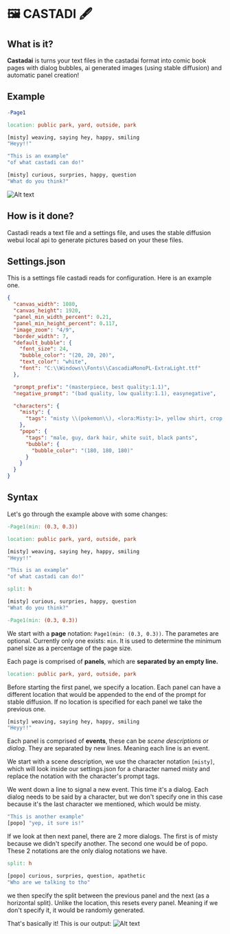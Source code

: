 # 🖼️ CASTADI 🖋️

## What is it?

**Castadai** is turns your text files in the castadai format into comic book pages with dialog bubbles, ai generated images (using stable diffusion) and automatic panel creation!

## Example

```mk
-Page1

location: public park, yard, outside, park

[misty] weaving, saying hey, happy, smiling
"Heyy!!"

"This is an example"
"of what castadi can do!"

[misty] curious, surpries, happy, question
"What do you think?"

```

![Alt text](example_page.jpg)

## How is it done?

Castadi reads a text file and a settings file, and uses the stable diffusion webui local api to generate pictures based on your these files.

## Settings.json

This is a settings file castadi reads for configuration. Here is an example one.

```json
{
  "canvas_width": 1080,
  "canvas_height": 1920,
  "panel_min_width_percent": 0.21,
  "panel_min_height_percent": 0.117,
  "image_zoom": "4/9",
  "border_width": 7,
  "default_bubble": {
    "font_size": 24,
    "bubble_color": "(20, 20, 20)",
    "text_color": "white",
    "font": "C:\\Windows\\Fonts\\CascadiaMonoPL-ExtraLight.ttf"
  },

  "prompt_prefix": "(masterpiece, best quality:1.1)",
  "negative_prompt": "(bad quality, low quality:1.1), easynegative",

  "characters": {
    "misty": {
      "tags": "misty \\(pokemon\\), <lora:Misty:1>, yellow shirt, crop top, suspender shorts"
    },
    "popo": {
      "tags": "male, guy, dark hair, white suit, black pants",
      "bubble": {
        "bubble_color": "(180, 180, 180)"
      }
    }
  }
}
```

## Syntax

Let's go through the example above with some changes:

```mk
-Page1(min: (0.3, 0.3))

location: public park, yard, outside, park

[misty] weaving, saying hey, happy, smiling
"Heyy!!"

"This is an example"
"of what castadi can do!"

split: h

[misty] curious, surpries, happy, question
"What do you think?"
```

```mk
-Page1(min: (0.3, 0.3))
```

We start with a **page** notation: `Page1(min: (0.3, 0.3))`.
The parametes are optional. Currently only one exists: `min`. It is used to determine the minimum panel size as a percentage of the page size.

Each page is comprised of **panels**, which are **separated by an empty line.**

```mk
location: public park, yard, outside, park
```

Before starting the first panel, we specify a location. Each panel can have a different location that would be appended to the end of the prompt for stable diffusion. If no location is specified for each panel we take the previous one.

```mk
[misty] weaving, saying hey, happy, smiling
"Heyy!!"
```

Each panel is comprised of **events**, these can be _scene descriptions_ or _dialog_. They are separated by new lines. Meaning each line is an event.

We start with a scene description, we use the character notation `[misty]`, which will look inside our settings.json for a character named misty and replace the notation with the character's prompt tags.

We went down a line to signal a new event. This time it's a dialog. Each dialog needs to be said by a character, but we don't specify one in this case because it's the last character we mentioned, which would be misty.

```mk
"This is another example"
[popo] "yep, it sure is!"
```

If we look at then next panel, there are 2 more dialogs. The first is of misty because we didn't specify another. The second one would be of popo. These 2 notations are the only dialog notations we have.

```mk
split: h

[popo] curious, surpries, question, apathetic
"Who are we talking to tho"
```

we then specify the split between the previous panel and the next (as a horizontal split). Unlike the location, this resets every panel. Meaning if we don't specify it, it would be randomly generated.

That's basically it! This is our output:
![Alt text](example_page_2.jpg)
